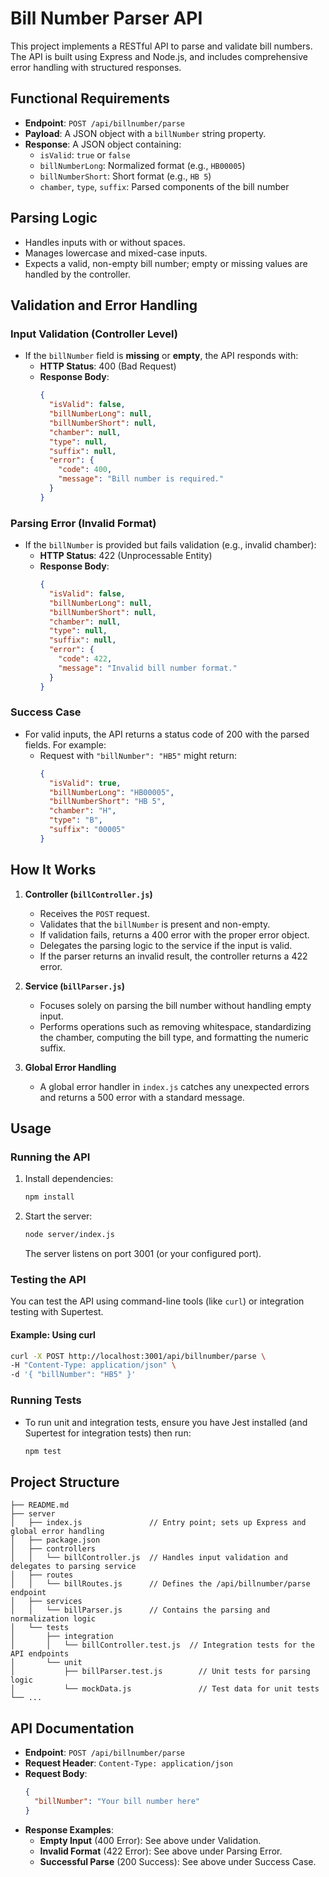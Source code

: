 # Bill Number Parser API

This project implements a RESTful API to parse and validate bill numbers. The API is built using Express and Node.js, and includes comprehensive error handling with structured responses.

## Functional Requirements

- **Endpoint**: `POST /api/billnumber/parse`
- **Payload**: A JSON object with a `billNumber` string property.
- **Response**: A JSON object containing:
  - `isValid`: `true` or `false`
  - `billNumberLong`: Normalized format (e.g., `HB00005`)
  - `billNumberShort`: Short format (e.g., `HB 5`)
  - `chamber`, `type`, `suffix`: Parsed components of the bill number

## Parsing Logic
- Handles inputs with or without spaces.
- Manages lowercase and mixed-case inputs.
- Expects a valid, non-empty bill number; empty or missing values are handled by the controller.

## Validation and Error Handling

### Input Validation (Controller Level)
- If the `billNumber` field is **missing** or **empty**, the API responds with:
  - **HTTP Status**: 400 (Bad Request)
  - **Response Body**:
    ```json
    {
      "isValid": false,
      "billNumberLong": null,
      "billNumberShort": null,
      "chamber": null,
      "type": null,
      "suffix": null,
      "error": {
        "code": 400,
        "message": "Bill number is required."
      }
    }
    ```

### Parsing Error (Invalid Format)
- If the `billNumber` is provided but fails validation (e.g., invalid chamber):
  - **HTTP Status**: 422 (Unprocessable Entity)
  - **Response Body**:
    ```json
    {
      "isValid": false,
      "billNumberLong": null,
      "billNumberShort": null,
      "chamber": null,
      "type": null,
      "suffix": null,
      "error": {
        "code": 422,
        "message": "Invalid bill number format."
      }
    }
    ```

### Success Case
- For valid inputs, the API returns a status code of 200 with the parsed fields. For example:
  - Request with `"billNumber": "HB5"` might return:
    ```json
    {
      "isValid": true,
      "billNumberLong": "HB00005",
      "billNumberShort": "HB 5",
      "chamber": "H",
      "type": "B",
      "suffix": "00005"
    }
    ```

## How It Works

1. **Controller (`billController.js`)**
   - Receives the `POST` request.
   - Validates that the `billNumber` is present and non-empty.
   - If validation fails, returns a 400 error with the proper error object.
   - Delegates the parsing logic to the service if the input is valid.
   - If the parser returns an invalid result, the controller returns a 422 error.

2. **Service (`billParser.js`)**
   - Focuses solely on parsing the bill number without handling empty input.
   - Performs operations such as removing whitespace, standardizing the chamber, computing the bill type, and formatting the numeric suffix.

3. **Global Error Handling**
   - A global error handler in `index.js` catches any unexpected errors and returns a 500 error with a standard message.

## Usage

### Running the API
1. Install dependencies:
   ```bash
   npm install
   ```
2. Start the server:
   ```bash
   node server/index.js
   ```
   The server listens on port 3001 (or your configured port).

### Testing the API
You can test the API using command-line tools (like `curl`) or integration testing with Supertest.

#### Example: Using curl
```bash
curl -X POST http://localhost:3001/api/billnumber/parse \
-H "Content-Type: application/json" \
-d '{ "billNumber": "HB5" }'
```

### Running Tests
- To run unit and integration tests, ensure you have Jest installed (and Supertest for integration tests) then run:
  ```bash
  npm test
  ```

## Project Structure

```
├── README.md
├── server
│   ├── index.js               // Entry point; sets up Express and global error handling
│   ├── package.json
│   ├── controllers
│   │   └── billController.js  // Handles input validation and delegates to parsing service
│   ├── routes
│   │   └── billRoutes.js      // Defines the /api/billnumber/parse endpoint
│   ├── services
│   │   └── billParser.js      // Contains the parsing and normalization logic
│   └── tests
│       ├── integration
│       │   └── billController.test.js  // Integration tests for the API endpoints
│       └── unit
│           ├── billParser.test.js        // Unit tests for parsing logic
│           └── mockData.js               // Test data for unit tests
└── ...
```

## API Documentation
- **Endpoint**: `POST /api/billnumber/parse`
- **Request Header**: `Content-Type: application/json`
- **Request Body**:
  ```json
  {
    "billNumber": "Your bill number here"
  }
  ```
- **Response Examples**:
  - **Empty Input** (400 Error):
    See above under Validation.
  - **Invalid Format** (422 Error):
    See above under Parsing Error.
  - **Successful Parse** (200 Success):
    See above under Success Case.